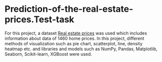 # Prediction-of-the-real-estate-prices.Test-task
For this project, a dataset [Real estate prices](https://github.com/MacPaw/msi2021-data-science) was used which includes information about data of 1460 home prices. In this project, different methods of visualization such as pie chart, scatterplot, line, density heatmap etc. and libraries and models such as NumPy, Pandas, Matplotlib, Seaborn, Scikit-learn, XGBoost were used.
